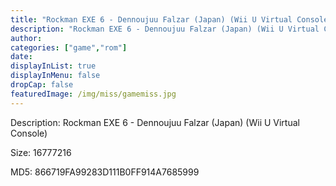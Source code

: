 ```yaml
---
title: "Rockman EXE 6 - Dennoujuu Falzar (Japan) (Wii U Virtual Console)"
description: "Rockman EXE 6 - Dennoujuu Falzar (Japan) (Wii U Virtual Console)"
author: 
categories: ["game","rom"]
date: 
displayInList: true
displayInMenu: false
dropCap: false
featuredImage: /img/miss/gamemiss.jpg
---
```


Description: Rockman EXE 6 - Dennoujuu Falzar (Japan) (Wii U Virtual Console)

Size: 16777216

MD5: 866719FA99283D111B0FF914A7685999

